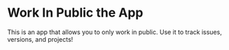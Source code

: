 # Work In Public the App

This is an app that allows you to only work in public. Use it to track issues, versions, and projects!
